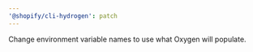 ```yaml
---
'@shopify/cli-hydrogen': patch
---
```


Change environment variable names to use what Oxygen will populate.
